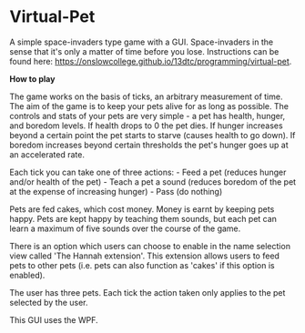 # Virtual-Pet
A simple space-invaders type game with a GUI. Space-invaders in the sense that it's only a matter of time before you lose. Instructions can be found here: https://onslowcollege.github.io/13dtc/programming/virtual-pet.

**How to play**

The game works on the basis of ticks, an arbitrary measurement of time. The aim of the game is to keep your pets alive for as long as possible. The controls and stats of your pets are very simple - a pet has health, hunger, and boredom levels. If health drops to 0 the pet dies. If hunger increases beyond a certain point the pet starts to starve (causes health to go down). If boredom increases beyond certain thresholds the pet's hunger goes up at an accelerated rate.

Each tick you can take one of three actions:
	- Feed a pet (reduces hunger and/or health of the pet)
	- Teach a pet a sound (reduces boredom of the pet at the expense of increasing hunger)
	- Pass (do nothing)

Pets are fed cakes, which cost money. Money is earnt by keeping pets happy. Pets are kept happy by teaching them sounds, but each pet can learn a maximum of five sounds over the course of the game.

There is an option which users can choose to enable in the name selection view called 'The Hannah extension'. This extension allows users to feed pets to other pets (i.e. pets can also function as 'cakes' if this option is enabled).

The user has three pets. Each tick the action taken only applies to the pet selected by the user.

This GUI uses the WPF.
